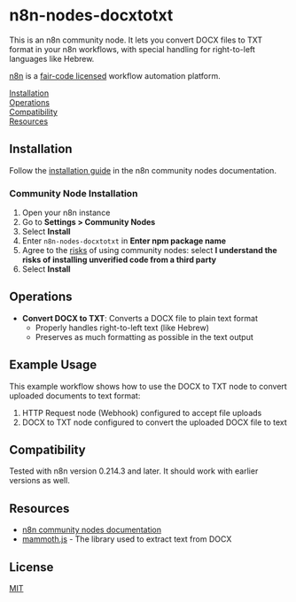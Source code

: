 # n8n-nodes-docxtotxt

This is an n8n community node. It lets you convert DOCX files to TXT format in your n8n workflows, with special handling for right-to-left languages like Hebrew.

[n8n](https://n8n.io/) is a [fair-code licensed](https://docs.n8n.io/reference/license/) workflow automation platform.

[Installation](#installation)  
[Operations](#operations)  
[Compatibility](#compatibility)  
[Resources](#resources)  

## Installation

Follow the [installation guide](https://docs.n8n.io/integrations/community-nodes/installation/) in the n8n community nodes documentation.

### Community Node Installation

1. Open your n8n instance
2. Go to **Settings > Community Nodes**
3. Select **Install**
4. Enter `n8n-nodes-docxtotxt` in **Enter npm package name**
5. Agree to the [risks](https://docs.n8n.io/integrations/community-nodes/risks/) of using community nodes: select **I understand the risks of installing unverified code from a third party**
6. Select **Install**

## Operations

- **Convert DOCX to TXT**: Converts a DOCX file to plain text format
  - Properly handles right-to-left text (like Hebrew)
  - Preserves as much formatting as possible in the text output

## Example Usage

This example workflow shows how to use the DOCX to TXT node to convert uploaded documents to text format:

1. HTTP Request node (Webhook) configured to accept file uploads
2. DOCX to TXT node configured to convert the uploaded DOCX file to text

## Compatibility

Tested with n8n version 0.214.3 and later. It should work with earlier versions as well.

## Resources

* [n8n community nodes documentation](https://docs.n8n.io/integrations/community-nodes/)
* [mammoth.js](https://github.com/mwilliamson/mammoth.js) - The library used to extract text from DOCX

## License

[MIT](https://github.com/orhager/n8n-nodes-docxtotxt/blob/master/LICENSE.md) 
